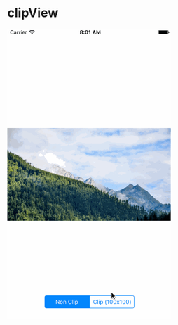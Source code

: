 # clipView

![clipView](https://github.com/anthrgrnwrld/clipView/blob/master/ClipView/clipview.gif)
